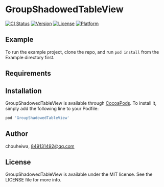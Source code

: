 # GroupShadowedTableView

[![CI Status](https://img.shields.io/travis/chouheiwa/GroupShadowedTableView.svg?style=flat)](https://travis-ci.org/chouheiwa/GroupShadowedTableView)
[![Version](https://img.shields.io/cocoapods/v/GroupShadowedTableView.svg?style=flat)](https://cocoapods.org/pods/GroupShadowedTableView)
[![License](https://img.shields.io/cocoapods/l/GroupShadowedTableView.svg?style=flat)](https://cocoapods.org/pods/GroupShadowedTableView)
[![Platform](https://img.shields.io/cocoapods/p/GroupShadowedTableView.svg?style=flat)](https://cocoapods.org/pods/GroupShadowedTableView)

## Example

To run the example project, clone the repo, and run `pod install` from the Example directory first.

## Requirements

## Installation

GroupShadowedTableView is available through [CocoaPods](https://cocoapods.org). To install
it, simply add the following line to your Podfile:

```ruby
pod 'GroupShadowedTableView'
```

## Author

chouheiwa, 849131492@qq.com

## License

GroupShadowedTableView is available under the MIT license. See the LICENSE file for more info.

